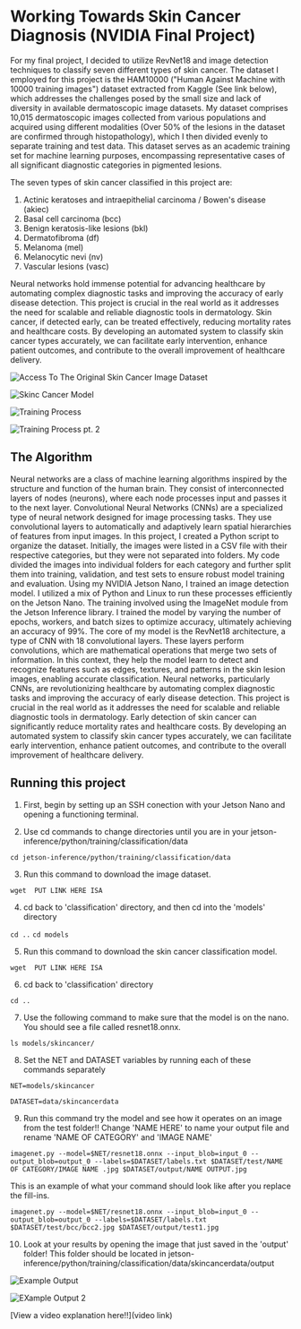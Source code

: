 # Working Towards Skin Cancer Diagnosis (NVIDIA Final Project)

For my final project, I decided to utilize RevNet18 and image detection techniques to classify seven different types of skin cancer. The dataset I employed for this project is the HAM10000 ("Human Against Machine with 10000 training images") dataset extracted from Kaggle (See link below), which addresses the challenges posed by the small size and lack of diversity in available dermatoscopic image datasets. My dataset comprises 10,015 dermatoscopic images collected from various populations and acquired using different modalities (Over 50% of the lesions in the dataset are confirmed through histopathology), which I then divided evenly to separate training and test data. This dataset serves as an academic training set for machine learning purposes, encompassing representative cases of all significant diagnostic categories in pigmented lesions. 

The seven types of skin cancer classified in this project are:
1. Actinic keratoses and intraepithelial carcinoma / Bowen's disease (akiec)
2. Basal cell carcinoma (bcc)
3. Benign keratosis-like lesions (bkl)
4. Dermatofibroma (df)
5. Melanoma (mel)
6. Melanocytic nevi (nv)
7. Vascular lesions (vasc)

Neural networks hold immense potential for advancing healthcare by automating complex diagnostic tasks and improving the accuracy of early disease detection. This project is crucial in the real world as it addresses the need for scalable and reliable diagnostic tools in dermatology. Skin cancer, if detected early, can be treated effectively, reducing mortality rates and healthcare costs. By developing an automated system to classify skin cancer types accurately, we can facilitate early intervention, enhance patient outcomes, and contribute to the overall improvement of healthcare delivery.

![Access To The Original Skin Cancer Image Dataset](https://www.kaggle.com/datasets/kmader/skin-cancer-mnist-ham10000?select=HAM10000_metadata.csv)

![Skinc Cancer Model](https://github.com/user-attachments/assets/ec6b747f-2ab6-4b6f-9860-e64a2ea4a6ec)

![Training Process](https://github.com/user-attachments/assets/903a101b-5250-466e-92b4-aa414622968d)

![Training Process pt. 2](https://github.com/user-attachments/assets/04d10b07-89a5-4ab0-9161-b52b4cfb5d28)


## The Algorithm

Neural networks are a class of machine learning algorithms inspired by the structure and function of the human brain. They consist of interconnected layers of nodes (neurons), where each node processes input and passes it to the next layer. Convolutional Neural Networks (CNNs) are a specialized type of neural network designed for image processing tasks. They use convolutional layers to automatically and adaptively learn spatial hierarchies of features from input images. In this project, I created a Python script to organize the dataset. Initially, the images were listed in a CSV file with their respective categories, but they were not separated into folders. My code divided the images into individual folders for each category and further split them into training, validation, and test sets to ensure robust model training and evaluation. Using my NVIDIA Jetson Nano, I trained an image detection model. I utilized a mix of Python and Linux to run these processes efficiently on the Jetson Nano. The training involved using the ImageNet module from the Jetson Inference library. I trained the model by varying the number of epochs, workers, and batch sizes to optimize accuracy, ultimately achieving an accuracy of 99%. The core of my model is the RevNet18 architecture, a type of CNN with 18 convolutional layers. These layers perform convolutions, which are mathematical operations that merge two sets of information. In this context, they help the model learn to detect and recognize features such as edges, textures, and patterns in the skin lesion images, enabling accurate classification. Neural networks, particularly CNNs, are revolutionizing healthcare by automating complex diagnostic tasks and improving the accuracy of early disease detection. This project is crucial in the real world as it addresses the need for scalable and reliable diagnostic tools in dermatology. Early detection of skin cancer can significantly reduce mortality rates and healthcare costs. By developing an automated system to classify skin cancer types accurately, we can facilitate early intervention, enhance patient outcomes, and contribute to the overall improvement of healthcare delivery.

## Running this project
1. First, begin by setting up an SSH conection with your Jetson Nano and opening a functioning terminal.
  
2. Use cd commands to change directories until you are in your jetson-inference/python/training/classification/data
   
`cd jetson-inference/python/training/classification/data`

3. Run this command to download the image dataset.

`wget  PUT LINK HERE ISA`

4. cd back to 'classification' directory, and then cd into the 'models' directory 

`cd ..`
`cd models`

5. Run this command to download the skin cancer classification model.

`wget  PUT LINK HERE ISA`

6. cd back to 'classification' directory

`cd ..`

7. Use the following command to make sure that the model is on the nano. You should see a file called resnet18.onnx.

 `ls models/skincancer/` 

8. Set the NET and DATASET variables by running each of these commands separately

`NET=models/skincancer`

`DATASET=data/skincancerdata`

9. Run this command try the model and see how it operates on an image from the test folder!! Change 'NAME HERE' to name your output file and rename 'NAME OF CATEGORY' and 'IMAGE NAME'
    
`imagenet.py --model=$NET/resnet18.onnx --input_blob=input_0 --output_blob=output_0 --labels=$DATASET/labels.txt $DATASET/test/NAME OF CATEGORY/IMAGE NAME .jpg $DATASET/output/NAME OUTPUT.jpg`

This is an example of what your command should look like after you replace the fill-ins.

`imagenet.py --model=$NET/resnet18.onnx --input_blob=input_0 --output_blob=output_0 --labels=$DATASET/labels.txt $DATASET/test/bcc/bcc2.jpg $DATASET/output/test1.jpg`

10. Look at your results by opening the image that just saved in the 'output' folder! This folder should be located in jetson-inference/python/training/classification/data/skincancerdata/output

![Example Output](https://github.com/user-attachments/assets/55858f82-f29d-43d1-b153-b811ed9a7542)

![EXample Output 2](https://github.com/user-attachments/assets/b91c7e52-0622-453c-9dcd-43047fcf1792)

[View a video explanation here!!](video link)
